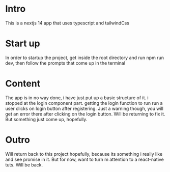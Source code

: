 # Intro
This is a nextjs 14 app that uses typescript and tailwindCss

# Start up
In order to startup the project, get inside the root directory and run npm run dev, then follow the prompts that come up in the terminal

# Content
The app is in no way done, i have just put up a basic structure of it. i stopped at the login component part. getting the login function to run run a user clicks on login button after registering. Just a warning though, you will get an error there after clicking on the login button. Will be returning to fix it. But something just come up, hopefully.

# Outro
Will return back to this project hopefully, because its something i really like and see promise in it. But for now, want to turn m attention to a react-native tuts. Will be back.

